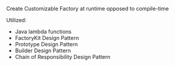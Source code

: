 Create Customizable Factory at runtime opposed to compile-time

Utilized:
- Java lambda functions
- FactoryKit Design Pattern
- Prototype Design Pattern
- Builder Design Pattern
- Chain of Responsibility Design Pattern
